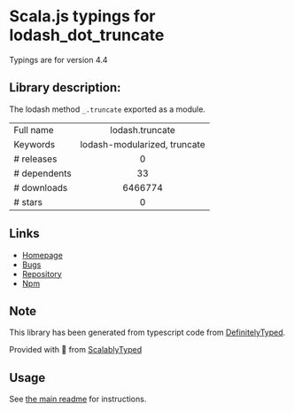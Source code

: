 
# Scala.js typings for lodash_dot_truncate

Typings are for version 4.4

## Library description:
The lodash method `_.truncate` exported as a module.

|                    |                 |
| ------------------ | :-------------: |
| Full name          | lodash.truncate |
| Keywords           | lodash-modularized, truncate |
| # releases         | 0 |
| # dependents       | 33 |
| # downloads        | 6466774 |
| # stars            | 0 |

## Links
- [Homepage](https://lodash.com/)
- [Bugs](https://github.com/lodash/lodash/issues)
- [Repository](https://github.com/lodash/lodash)
- [Npm](https://www.npmjs.com/package/lodash.truncate)
    


## Note
This library has been generated from typescript code from [DefinitelyTyped](https://definitelytyped.org).

Provided with :purple_heart: from [ScalablyTyped](https://github.com/oyvindberg/ScalablyTyped)

## Usage
See [the main readme](../../readme.md) for instructions.


